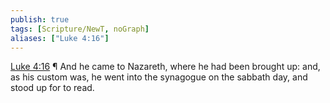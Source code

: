 ```yaml
---
publish: true
tags: [Scripture/NewT, noGraph]
aliases: ["Luke 4:16"]
---
```

[Luke 4:16](https://churchofjesuschrist.org/study/scriptures/nt/luke/4?lang=eng&id=p16#p16) ¶ And he came to Nazareth, where he had been brought up: and, as his custom was, he went into the synagogue on the sabbath day, and stood up for to read.
